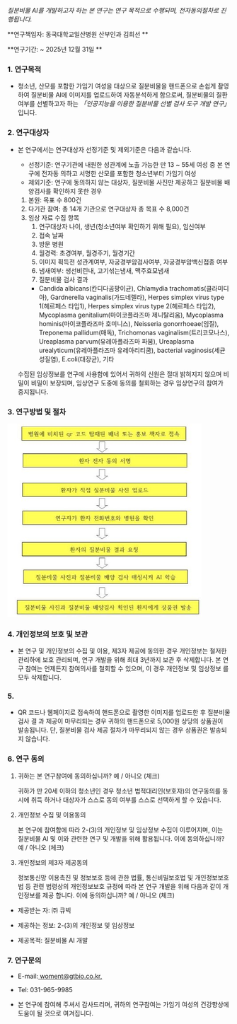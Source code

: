 _질분비물 AI를 개발하고자 하는 본 연구는 연구 목적으로 수행되며, 전자동의절차로 진행됩니다._

**연구책임자: 동국대학교일산병원 산부인과 김희선 **

**연구기간: ~ 2025년 12월 31일 **

### **1. 연구목적**
- 청소년, 산모를 포함한 가임기 여성을 대상으로 질분비물을 핸드폰으로 손쉽게 촬영하여 질분비물 AI에 이미지를 업로드하여 자동분석하게 함으로써, 질분비물의 질환 여부를 선별하고자 하는 _「인공지능을 이용한 질분비물 선별 검사 도구 개발 연구」_ 입니다. 

### **2. 연구대상자**
- 본 연구에서는 연구대상자 선정기준 및 제외기준은 다음과 같습니다.
  
  - 선정기준: 연구기관에 내원한 성관계에 노출 가능한 만 13 ~ 55세 여성 중 본 연구에 전자동 의하고 서명한 산모를 포함한 청소년부터 가임기 여성
  - 제외기준: 연구에 동의하지 않는 대상자, 질분비물 사진만 제공하고 질분비물 배양검사를 확인하지 못한 경우 

   1) 본원: 목표 수 800건  
   2) 다기관 참여: 총 14개 기관으로 연구대상자 총 목표 수 8,000건 
   3) 임상 자료 수집 항목   
	   1.  연구대상자 나이, 생년(청소년여부 확인하기 위해 필요), 임신여부 
	   2. 접속 날짜  
	   3.  방문 병원 
	   4.  월경력: 초경여부, 월경주기, 월경기간 
	   5.  이미지 획득전 성관계여부, 자궁경부암검사여부, 자궁경부암백신접종 여부  
	   6.  냄새여부: 생선비린내, 고기섞는냄새, 맥주효모냄새  
	   7.  질분비물 검사 결과 
	   - Candida  albicans(칸디다곰팡이균),  Chlamydia  trachomatis(클라미디아),  Gardnerella vaginalis(가드네렐라), Herpes simplex virus type 1(헤르페스 타입1), Herpes simplex virus type 2(헤르페스  타입2),  Mycoplasma  genitalium(마이코플라즈마  제니탈리움),  Mycoplasma hominis(마이코플라즈마  호미니스),  Neisseria  gonorrhoeae(임질),  Treponema  pallidum(매독),  Trichomonas vaginalism(트리코모나스), Ureaplasma parvum(유레아플라즈마 파붐), Ureaplasma urealyticum(유레아플라즈마 유레아리티쿰), bacterial vaginosis(세균성질염), E.coli(대장균), 기타  
	    
  수집된 임상정보를 연구에 사용함에 있어서 귀하의 신원은 절대 밝혀지지 않으며 비밀이 비밀이 보장되며, 임상연구 도중에 동의를 철회하는 경우 임상연구의 참여가 중지됩니다. 

### **3. 연구방법 및 절차**  

![](https://raw.githubusercontent.com/hwr12/obsidian/5a99508e287bff98ef04171cfb71abf730108005/App%20Misc/Woment/Aspose.Words.8af5698f-f0e8-4805-8660-e9561d9d79d3.001.jpeg)

### **4. 개인정보의 보호 및 보관**
   - 본 연구 및 개인정보의 수집 및 이용, 제3자 제공에 동의한 경우 개인정보는 철저한 관리하에 보호 관리되며, 연구 개발을 위해 최대 3년까지 보관 후 삭제합니다. 본 연구 참여는 언제든지 참여의사를 철회할 수 있으며, 이 경우 개인정보 및 임상정보 를 모두 삭제합니다. 
### **5.**  
  - QR 코드나 웹페이지로 접속하여 핸드폰으로 촬영한 이미지를 업로드한 후 질분비물 검사 결 과 제공이 마무리되는 경우 귀하의 핸드폰으로 5,000원 상당의 상품권이 발송됩니다.  단, 질분비물 검사 제공 절차가 마무리되지 않는 경우 상품권은 발송되지 않습니다.  

### **6. 연구 동의**  
  1) 귀하는 본 연구참여에 동의하십니까? 예 / 아니오 (체크) 
     
     귀하가 만 20세 이하의 청소년인 경우 청소년 법적대리인(보호자)의 연구동의를 동시에 취득 하거나 대상자가 스스로 동의 여부를 스스로 선택하게 할 수 있습니다.  

  2) 개인정보 수집 및 이용동의 
     
     본 연구에 참여함에 따라 2-(3)의 개인정보 및 임상정보 수집이 이루어지며, 이는 질분비물 AI 및 이와 관련한 연구 및 개발을 위해 활용됩니다. 이에 동의하십니까? 예 / 아니오 (체크) 

  3) 개인정보의 제3자 제공동의  
     
     정보통신망 이용촉진 및 정보보호 등에 관한 법률, 통신비밀보호법 및 개인정보보호법 등 관련 법령상의 개인정보보호 규정에 따라 본 연구 개발을 위해 다음과 같이 개인정보를 제공 합니다. 이에 동의하십니까?  예 / 아니오 (체크) 

  - 제공받는 자: ㈜ 큐빅 
  
  - 제공하는 정보: 2-(3)의 개인정보 및 임상정보  

  - 제공목적: 질분비물 AI 개발  

### **7. 연구문의**

- E-mail:[ woment@gtbio.co.kr,](mailto:woment@gtbio.co.kr) 
- Tel: 031-965-9985 

- 본 연구에 참여해 주셔서 감사드리며, 귀하의 연구참여는 가임기 여성의 건강향상에 도움이 될 것으로 여겨집니다.  
